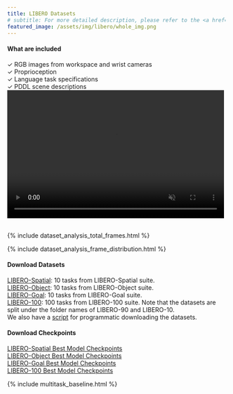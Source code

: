 ```yaml
---
title: LIBERO Datasets
# subtitle: For more detailed description, please refer to the <a href="https://lifelong-robot-learning.github.io/LIBERO/html/index.html">LIBERO documentation</a>
featured_image: /assets/img/libero/whole_img.png
---
```


#### What are included

<div class="row justify-content-center align-items-center">
    <div class="col">
    &#10003; RGB images from workspace and wrist cameras<br>
    &#10003; Proprioception<br>
    &#10003; Language task specifications<br>
    &#10003; PDDL scene descriptions<br>
    </div>
    <!-- <div class="info info-horizontal bg-default" style=" background-color: #555!important">
        <div class="description pl-4">
        <h4 class="title text-warning">LIBERO</h4>
        <a href="" class="text-warning">[LIBERO codebase]</a>
        <p class="description opacity-8">
            <h6 class="display-7 text-white">
            <li>Procedural generation pipeline from human activity datasets</li>
            <li>130 tasks</li>
            <li>65,000 high-quality demonstrations for sample-efficient leanring</li>
            <li>Based on RoboSuite</li>
            </h6>
        </p>
        </div>
    </div> -->
    <div class="col">
    <!-- <video class="page-header-image card-background" autoplay loop muted playsinline poster="{{ page.featured_image | relative_url }}" src="{{ page.featured_video | relative_url }}"></video> -->
    <video class="ml-lg-5" autoplay loop muted playsinline src="{{ '/assets/videos/libero_demonstration_videos.mp4' | relative_url }}" height="295px" width="500px"></video>
    </div>
</div>

<br>

{% include dataset_analysis_total_frames.html %}

{% include dataset_analysis_frame_distribution.html %}


#### Download Datasets
<i class="fa fa-download"></i> [LIBERO-Spatial](https://utexas.box.com/shared/static/04k94hyizn4huhbv5sz4ev9p2h1p6s7f.zip): 10 tasks from LIBERO-Spatial suite.<br>
<i class="fa fa-download"></i> [LIBERO-Object](https://utexas.box.com/shared/static/avkklgeq0e1dgzxz52x488whpu8mgspk.zip): 10 tasks from LIBERO-Object suite.<br>
<i class="fa fa-download"></i> [LIBERO-Goal](https://utexas.box.com/shared/static/iv5e4dos8yy2b212pkzkpxu9wbdgjfeg.zip): 10 tasks from LIBERO-Goal suite.<br>
<i class="fa fa-download"></i> [LIBERO-100](https://utexas.box.com/shared/static/cv73j8zschq8auh9npzt876fdc1akvmk.zip): 100 tasks from LIBERO-100 suite. Note that the datasets are split under the folder names of LIBERO-90 and LIBERO-10.<br>
We also have a [script](https://lifelong-robot-learning.github.io/LIBERO/html/algo_data/datasets.html) for programmatic downloading the datasets.

#### Download Checkpoints
<i class="fa fa-download"></i> [LIBERO-Spatial Best Model Checkpoints]() <br>
<i class="fa fa-download"></i> [LIBERO-Object Best Model Checkpoints]() <br>
<i class="fa fa-download"></i> [LIBERO-Goal Best Model Checkpoints]() <br>
<i class="fa fa-download"></i> [LIBERO-100 Best Model Checkpoints]() <br>


{% include multitask_baseline.html %}
